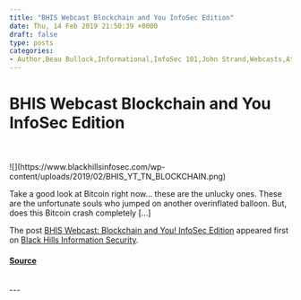 ```yaml
---
title: "BHIS Webcast Blockchain and You InfoSec Edition"
date: Thu, 14 Feb 2019 21:50:39 +0000
draft: false
type: posts
categories: 
- Author,Beau Bullock,Informational,InfoSec 101,John Strand,Webcasts,Attacks,BHIS,Bitcoin,Blockchain,john strand
---
```

# BHIS Webcast Blockchain and You InfoSec Edition

<br/>

<br/>
![](https://www.blackhillsinfosec.com/wp-content/uploads/2019/02/BHIS_YT_TN_BLOCKCHAIN.png)

Take a good look at Bitcoin right now… these are the unlucky ones. These are the unfortunate souls who jumped on another overinflated balloon. But, does this Bitcoin crash completely \[…\]

The post [BHIS Webcast: Blockchain and You! InfoSec Edition](https://www.blackhillsinfosec.com/bhis-webcast-blockchain-and-you-infosec-edition/) appeared first on [Black Hills Information Security](https://www.blackhillsinfosec.com).

#### [Source](https://www.blackhillsinfosec.com/bhis-webcast-blockchain-and-you-infosec-edition/)

<br/>
---
